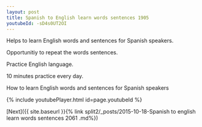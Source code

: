 ```yaml
---
layout: post
title: Spanish to English learn words sentences 1905 
youtubeId: -sD4s0UT2OI
---
```

 
 
Helps to learn English words and sentences for Spanish speakers.

Opportunitiy to repeat the words sentences. 

Practice English language. 
 
10 minutes practice every day. 
 
How to learn English words and sentences for Spanish speakers 
 
{% include youtubePlayer.html id=page.youtubeId %}
 
 
[Next]({{ site.baseurl }}{% link  split2/_posts/2015-10-18-Spanish to english learn words sentences 2061 .md%})
 
